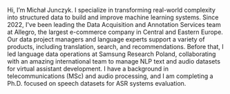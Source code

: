 Hi, I’m Michał Junczyk. I specialize in transforming real-world complexity into structured data to build and improve machine learning systems. Since 2022, I've been leading the Data Acquisition and Annotation Services team at Allegro, the largest e-commerce company in Central and Eastern Europe. Our data project managers and language experts support a variety of products, including translation, search, and recommendations. Before that, I led language data operations at Samsung Research Poland, collaborating with an amazing international team to manage NLP text and audio datasets for virtual assistant development. I have a background in telecommunications (MSc) and audio processing, and I am completing a Ph.D. focused on speech datasets for ASR systems evaluation.
